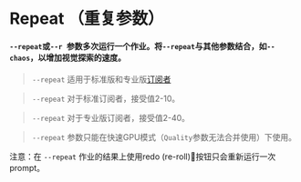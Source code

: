 # Repeat （重复参数）

#### `--repeat`或`--r `参数多次运行一个作业。将`--repeat`与其他参数结合，如`--chaos`，以增加视觉探索的速度。

> `--repeat`  适用于标准版和专业版[订阅者](https://docs.midjourney.com/plans)

> `--repeat`  对于标准订阅者，接受值2-10。

> `--repeat`  对于专业版订阅者，接受值2-40。

>`--repeat` 参数只能在快速GPU模式（`Quality`参数无法合并使用）下使用。

注意：在 `--repeat` 作业的结果上使用redo (re-roll)🔄按钮只会重新运行一次prompt。